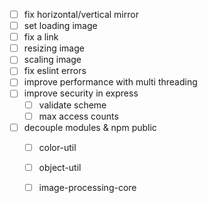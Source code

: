 * [ ] fix horizontal/vertical mirror
* [ ] set loading image
* [ ] fix a link 
* [ ] resizing image
* [ ] scaling image
* [ ] fix eslint errors
* [ ] improve performance with multi threading
* [ ] improve security in express
    * [ ] validate scheme
    * [ ] max access counts
* [ ] decouple modules & npm public
    * [ ] color-util
    * [ ] object-util
    * [ ] image-processing-core
    